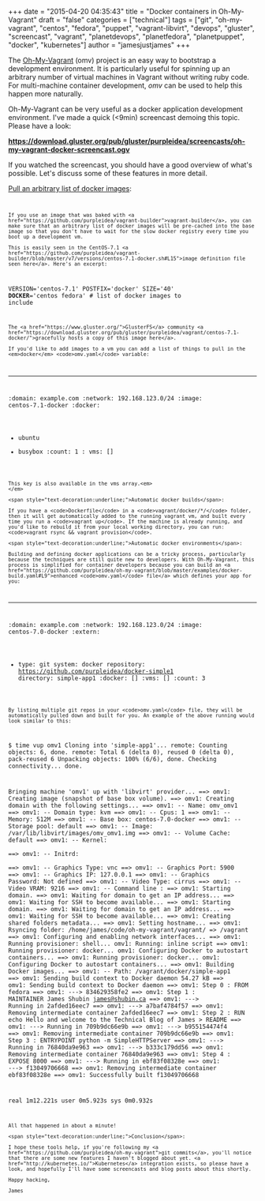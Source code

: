 +++
date = "2015-04-20 04:35:43"
title = "Docker containers in Oh-My-Vagrant"
draft = "false"
categories = ["technical"]
tags = ["git", "oh-my-vagrant", "centos", "fedora", "puppet", "vagrant-libvirt", "devops", "gluster", "screencast", "vagrant", "planetdevops", "planetfedora", "planetpuppet", "docker", "kubernetes"]
author = "jamesjustjames"
+++

The <a href="https://github.com/purpleidea/oh-my-vagrant">Oh-My-Vagrant</a> (omv) project is an easy way to bootstrap a development environment. It is particularly useful for spinning up an arbitrary number of virtual machines in Vagrant without writing ruby code. For multi-machine container development, <em>omv</em> can be used to help this happen more naturally.

Oh-My-Vagrant can be very useful as a docker application development environment. I've made a quick (<9min) screencast demoing this topic. Please have a look:

<strong><a href="https://download.gluster.org/pub/gluster/purpleidea/screencasts/oh-my-vagrant-docker-screencast.ogv">https://download.gluster.org/pub/gluster/purpleidea/screencasts/oh-my-vagrant-docker-screencast.ogv</a></strong>

If you watched the screencast, you should have a good overview of what's possible. Let's discuss some of these features in more detail.

<span style="text-decoration:underline;">Pull an arbitrary list of docker images</span>:<code>
```
If you use an image that was baked with <a href="https://github.com/purpleidea/vagrant-builder">vagrant-builder</a>, you can make sure that an arbitrary list of docker images will be pre-cached into the base image so that you don't have to wait for the slow docker registry every time you boot up a development vm.

This is easily seen in the CentOS-7.1 <a href="https://github.com/purpleidea/vagrant-builder/blob/master/v7/versions/centos-7.1-docker.sh#L15">image definition file seen here</a>. Here's an excerpt:
```
VERSION='centos-7.1'
POSTFIX='docker'
SIZE='40'
<strong>DOCKER</strong>='centos fedora'		# list of docker images to include
```
The <a href="https://www.gluster.org/">GlusterFS</a> community <a href="https://download.gluster.org/pub/gluster/purpleidea/vagrant/centos-7.1-docker/">gracefully hosts a copy of this image here</a>.

If you'd like to add images to a vm you can add a list of things to pull in the <em>docker</em> <code>omv.yaml</code> variable:
```
---
:domain: example.com
:network: 192.168.123.0/24
:image: centos-7.1-docker
:docker:
- ubuntu
- busybox
:count: 1
: vms: []
```
This key is also available in the vms array.<em>
</em>

<span style="text-decoration:underline;">Automatic docker builds</span>:

If you have a <code>Dockerfile</code> in a <code>vagrant/docker/*/</code> folder, then it will get automatically added to the running vagrant vm, and built every time you run a <code>vagrant up</code>. If the machine is already running, and you'd like to rebuild it from your local working directory, you can run: <code>vagrant rsync && vagrant provision</code>.

<span style="text-decoration:underline;">Automatic docker environments</span>:

Building and defining docker applications can be a tricky process, particularly because the techniques are still quite new to developers. With Oh-My-Vagrant, this process is simplified for container developers because you can build an <a href="https://github.com/purpleidea/oh-my-vagrant/blob/master/examples/docker-build.yaml#L9">enhanced <code>omv.yaml</code> file</a> which defines your app for you:
```
---
:domain: example.com
:network: 192.168.123.0/24
:image: centos-7.0-docker
:extern:
- type: git
  system: docker
  repository: https://github.com/purpleidea/docker-simple1
  directory: simple-app1
:docker: []
:vms: []
:count: 3
```
By listing multiple git repos in your <code>omv.yaml</code> file, they will be automatically pulled down and built for you. An example of the above running would look similar to this:
```
$ time vup omv1
Cloning into 'simple-app1'...
remote: Counting objects: 6, done.
remote: Total 6 (delta 0), reused 0 (delta 0), pack-reused 6
Unpacking objects: 100% (6/6), done.
Checking connectivity... done.

Bringing machine 'omv1' up with 'libvirt' provider...
==> omv1: Creating image (snapshot of base box volume).
==> omv1: Creating domain with the following settings...
==> omv1:  -- Name:              omv_omv1
==> omv1:  -- Domain type:       kvm
==> omv1:  -- Cpus:              1
==> omv1:  -- Memory:            512M
==> omv1:  -- Base box:          centos-7.0-docker
==> omv1:  -- Storage pool:      default
==> omv1:  -- Image:             /var/lib/libvirt/images/omv_omv1.img
==> omv1:  -- Volume Cache:      default
==> omv1:  -- Kernel:            
==> omv1:  -- Initrd:            
==> omv1:  -- Graphics Type:     vnc
==> omv1:  -- Graphics Port:     5900
==> omv1:  -- Graphics IP:       127.0.0.1
==> omv1:  -- Graphics Password: Not defined
==> omv1:  -- Video Type:        cirrus
==> omv1:  -- Video VRAM:        9216
==> omv1:  -- Command line : 
==> omv1: Starting domain.
==> omv1: Waiting for domain to get an IP address...
==> omv1: Waiting for SSH to become available...
==> omv1: Starting domain.
==> omv1: Waiting for domain to get an IP address...
==> omv1: Waiting for SSH to become available...
==> omv1: Creating shared folders metadata...
==> omv1: Setting hostname...
==> omv1: Rsyncing folder: /home/james/code/oh-my-vagrant/vagrant/ => /vagrant
==> omv1: Configuring and enabling network interfaces...
==> omv1: Running provisioner: shell...
    omv1: Running: inline script
==> omv1: Running provisioner: docker...
    omv1: Configuring Docker to autostart containers...
==> omv1: Running provisioner: docker...
    omv1: Configuring Docker to autostart containers...
==> omv1: Building Docker images...
==> omv1: -- Path: /vagrant/docker/simple-app1
==> omv1: Sending build context to Docker daemon 54.27 kB
==> omv1: Sending build context to Docker daemon 
==> omv1: Step 0 : FROM fedora
==> omv1:  ---> 834629358fe2
==> omv1: Step 1 : MAINTAINER James Shubin <james@shubin.ca>
==> omv1:  ---> Running in 2afded16eec7
==> omv1:  ---> a7baf4784f57
==> omv1: Removing intermediate container 2afded16eec7
==> omv1: Step 2 : RUN echo Hello and welcome to the Technical Blog of James > README
==> omv1:  ---> Running in 709b9dc66e9b
==> omv1:  ---> b955154474f4
==> omv1: Removing intermediate container 709b9dc66e9b
==> omv1: Step 3 : ENTRYPOINT python -m SimpleHTTPServer
==> omv1:  ---> Running in 76840da9e963
==> omv1:  ---> b333c179dd56
==> omv1: Removing intermediate container 76840da9e963
==> omv1: Step 4 : EXPOSE 8000
==> omv1:  ---> Running in ebf83f08328e
==> omv1:  ---> f13049706668
==> omv1: Removing intermediate container ebf83f08328e
==> omv1: Successfully built f13049706668

real	1m12.221s
user	0m5.923s
sys	0m0.932s
```
All that happened in about a minute!

<span style="text-decoration:underline;">Conclusion</span>:

I hope these tools help, if you're following my <a href="https://github.com/purpleidea/oh-my-vagrant">git commits</a>, you'll notice that there are some new features I haven't blogged about yet. <a href="http://kubernetes.io/">Kubernetes</a> integration exists, so please have a look, and hopefully I'll have some screencasts and blog posts about this shortly.

Happy hacking,

James

